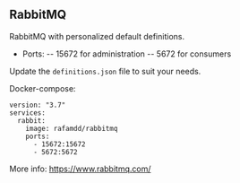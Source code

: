 ## RabbitMQ

RabbitMQ with personalized default definitions.

- Ports:
-- 15672 for administration
-- 5672 for consumers

Update the `definitions.json` file to suit your needs.

Docker-compose:
```
version: "3.7"
services:
  rabbit:
    image: rafamdd/rabbitmq
    ports:
      - 15672:15672
      - 5672:5672
```

More info: https://www.rabbitmq.com/